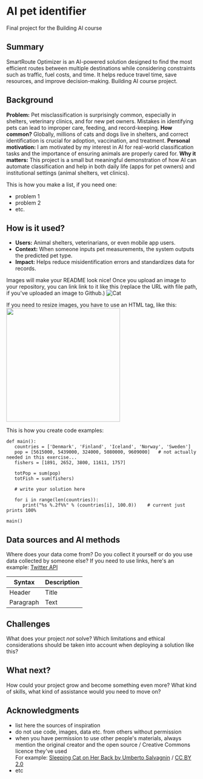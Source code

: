 <!-- This is the markdown template for the final project of the Building AI course, 
created by Reaktor Innovations and University of Helsinki. 
Copy the template, paste it to your GitHub README and edit! -->

# AI pet identifier

Final project for the Building AI course

## Summary

SmartRoute Optimizer is an AI-powered solution designed to find the most efficient routes between multiple destinations while considering constraints such as traffic, fuel costs, and time. It helps reduce travel time, save resources, and improve decision-making. Building AI course project.


## Background

**Problem:** Pet misclassification is surprisingly common, especially in shelters, veterinary clinics, and for new pet owners. Mistakes in identifying pets can lead to improper care, feeding, and record-keeping.
**How common?** Globally, millions of cats and dogs live in shelters, and correct identification is crucial for adoption, vaccination, and treatment.
**Personal motivation:** I am motivated by my interest in AI for real-world classification tasks and the importance of ensuring animals are properly cared for.
**Why it matters:** This project is a small but meaningful demonstration of how AI can automate classification and help in both daily life (apps for pet owners) and institutional settings (animal shelters, vet clinics).


This is how you make a list, if you need one:
* problem 1
* problem 2
* etc.


## How is it used?

- **Users:** Animal shelters, veterinarians, or even mobile app users.
- **Context:** When someone inputs pet measurements, the system outputs the predicted pet type.
- **Impact:** Helps reduce misidentification errors and standardizes data for records.


Images will make your README look nice!
Once you upload an image to your repository, you can link link to it like this (replace the URL with file path, if you've uploaded an image to Github.)
![Cat](https://sdmntprwestus2.oaiusercontent.com/files/00000000-5758-61f8-a4d6-8ec9e2b9f826/raw?se=2025-09-06T18%3A26%3A15Z&sp=r&sv=2024-08-04&sr=b&scid=9534f28d-534a-565b-b564-027ecaa10624&skoid=1e6af1bf-6b08-4a04-8919-15773e7e7024&sktid=a48cca56-e6da-484e-a814-9c849652bcb3&skt=2025-09-06T14%3A30%3A30Z&ske=2025-09-07T14%3A30%3A30Z&sks=b&skv=2024-08-04&sig=1EAWZL9KIj8HB8G6wE%2B5npq3EcGFTp06cteg9d94ySA%3D)

If you need to resize images, you have to use an HTML tag, like this:
<img src="https://upload.wikimedia.org/wikipedia/commons/5/5e/Sleeping_cat_on_her_back.jpg" width="300">

This is how you create code examples:
```
def main():
   countries = ['Denmark', 'Finland', 'Iceland', 'Norway', 'Sweden']
   pop = [5615000, 5439000, 324000, 5080000, 9609000]   # not actually needed in this exercise...
   fishers = [1891, 2652, 3800, 11611, 1757]

   totPop = sum(pop)
   totFish = sum(fishers)

   # write your solution here

   for i in range(len(countries)):
      print("%s %.2f%%" % (countries[i], 100.0))    # current just prints 100%

main()
```


## Data sources and AI methods
Where does your data come from? Do you collect it yourself or do you use data collected by someone else?
If you need to use links, here's an example:
[Twitter API](https://developer.twitter.com/en/docs)

| Syntax      | Description |
| ----------- | ----------- |
| Header      | Title       |
| Paragraph   | Text        |

## Challenges

What does your project _not_ solve? Which limitations and ethical considerations should be taken into account when deploying a solution like this?

## What next?

How could your project grow and become something even more? What kind of skills, what kind of assistance would you  need to move on? 


## Acknowledgments

* list here the sources of inspiration 
* do not use code, images, data etc. from others without permission
* when you have permission to use other people's materials, always mention the original creator and the open source / Creative Commons licence they've used
  <br>For example: [Sleeping Cat on Her Back by Umberto Salvagnin](https://commons.wikimedia.org/wiki/File:Sleeping_cat_on_her_back.jpg#filelinks) / [CC BY 2.0](https://creativecommons.org/licenses/by/2.0)
* etc
